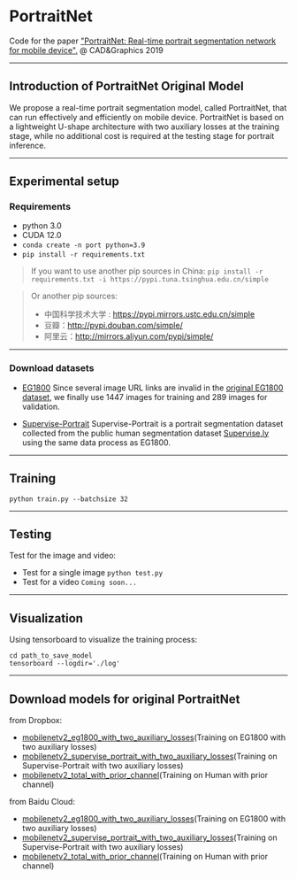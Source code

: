 # PortraitNet

Code for the paper ["PortraitNet: Real-time portrait segmentation network for mobile device".](https://www.sciencedirect.com/science/article/pii/S0097849319300305) @ CAD&Graphics 2019

---
## Introduction of PortraitNet Original Model

We propose a real-time portrait segmentation model, called PortraitNet, that can run effectively and efficiently on mobile device. PortraitNet is based on a lightweight U-shape architecture with two auxiliary losses at the training stage, while no additional cost is required at the testing stage for portrait inference. 

---
## Experimental setup

### Requirements
- python 3.0
- CUDA 12.0
- `conda create -n port python=3.9`
- `pip install -r requirements.txt`
> If you want to use another pip sources in China:
> `pip install -r requirements.txt -i https://pypi.tuna.tsinghua.edu.cn/simple`

> Or another pip sources:
> - 中国科学技术大学 : https://pypi.mirrors.ustc.edu.cn/simple
> - 豆瓣：http://pypi.douban.com/simple/
> - 阿里云：http://mirrors.aliyun.com/pypi/simple/ 

---
### Download datasets
- [EG1800](https://pan.baidu.com/s/1myEBdEmGz6ufniU3i1e6Uw) Since several image URL links are invalid in the [original EG1800 dataset](http://xiaoyongshen.me/webpage_portrait/index.html), we finally use 1447 images for training and 289 images for validation. 

- [Supervise-Portrait](https://pan.baidu.com/s/1uBtCsLj156e_iy3DtkvjQQ) Supervise-Portrait is a portrait segmentation dataset collected from the public human segmentation dataset [Supervise.ly](https://supervise.ly/) using the same data process as EG1800.

---
## Training

```
python train.py --batchsize 32 
```

---
## Testing

Test for the image and video:
- Test for a single image
`python test.py`
- Test for a video
`Coming soon...`

---
## Visualization
Using tensorboard to visualize the training process:
```
cd path_to_save_model
tensorboard --logdir='./log'
```

---
## Download models for original PortraitNet
from Dropbox:
- [mobilenetv2_eg1800_with_two_auxiliary_losses](https://www.dropbox.com/s/nyanai43cnynqlx/mobilenetv2_eg1800_with_two_auxiliary_losses.tar?dl=0)(Training on EG1800 with two auxiliary losses)
- [mobilenetv2_supervise_portrait_with_two_auxiliary_losses](https://www.dropbox.com/s/pyocc3en6t63itp/mobilenetv2_supervise_portrait_with_two_auxiliary_losses.tar?dl=0)(Training on Supervise-Portrait with two auxiliary losses)
- [mobilenetv2_total_with_prior_channel](https://www.dropbox.com/s/37zz9kkyki1wv8e/mobilenetv2_total_with_prior_channel.tar?dl=0)(Training on Human with prior channel)


from Baidu Cloud:
- [mobilenetv2_eg1800_with_two_auxiliary_losses](https://pan.baidu.com/s/1oEMwxQUvpONA913I95Od-w)(Training on EG1800 with two auxiliary losses)
- [mobilenetv2_supervise_portrait_with_two_auxiliary_losses](https://pan.baidu.com/s/1nCJp7RS2rv7SxNz8_Lfmcg)(Training on Supervise-Portrait with two auxiliary losses)
- [mobilenetv2_total_with_prior_channel](https://pan.baidu.com/s/1sEG87ezvIZ4-iTa4W_hfYA)(Training on Human with prior channel)

